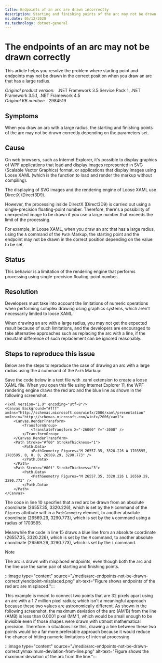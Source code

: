 ```yaml
---
title: Endpoints of an arc are drawn incorrectly
description: Starting and finishing points of the arc may not be drawn correctly depending on the parameters set when you draw an arc with a large radius. Provides a resolution.
ms.date: 05/12/2020
ms.technology: dotnet-general
---
```

# The endpoints of an arc may not be drawn correctly

This article helps you resolve the problem where starting point and endpoints may not be drawn in the correct position when you draw an arc that has a large radius.

_Original product version:_ &nbsp; .NET Framework 3.5 Service Pack 1, .NET Framework 3.5.1, .NET Framework 4.5  
_Original KB number:_ &nbsp; 2984519

## Symptoms

When you draw an arc with a large radius, the starting and finishing points of the arc may not be drawn correctly depending on the parameters set.

## Cause

On web browsers, such as Internet Explorer, it's possible to display graphics of WPF applications that load and display images represented in SVG (Scalable Vector Graphics) format, or applications that display images using Loose XAML (which is the function to load and render the markup without compiling).

The displaying of SVG images and the rendering engine of Loose XAML use DirectX (Direct3D9).

However, the processing inside DirectX (Direct3D9) is carried out using a single-precision floating-point number. Therefore, there's a possibility of unexpected image to be drawn if you use a large number that exceeds the limit of the processing.

For example, in Loose XAML, when you draw an arc that has a large radius, using the `A` command of the `Path` Markup, the starting point and the endpoint may not be drawn in the correct position depending on the value to be set.

## Status

This behavior is a limitation of the rendering engine that performs processing using single-precision floating-point number.

## Resolution

Developers must take into account the limitations of numeric operations when performing complex drawing using graphics systems, which aren't necessarily limited to loose XAML.

When drawing an arc with a large radius, you may not get the expected result because of such limitations, and the developers are encouraged to take alternative approaches such as replacing the arc with a line, if the resultant difference of such replacement can be ignored reasonably.

## Steps to reproduce this issue

Below are the steps to reproduce the case of drawing an arc with a large radius using the `A` command of the `Path` Markup:

Save the code below in a text file with .xaml extension to create a loose XAML file. When you open this file using Internet Explorer 11, the WPF rendering engine draws the red arc and the blue line as shown in the following screenshot.

```xaml
<?xml version="1.0" encoding="utf-8"?>
<Canvas Background="#fff" xmlns="http://schemas.microsoft.com/winfx/2006/xaml/presentation" xmlns:x="http://schemas.microsoft.com/winfx/2006/xaml">
    <Canvas.RenderTransform>
        <TransformGroup>
            <TranslateTransform X="-26000" Y="-3000" />
        </TransformGroup>
    </Canvas.RenderTransform>
    <Path Stroke="#f00" StrokeThickness="1">
        <Path.Data>
            <PathGeometry Figures="M 26557.35, 3320.226 A 1703595, 1703595, 0, 0, 0, 26569.29, 3290.773" />
        </Path.Data>
    </Path>
    <Path Stroke="#00f" StrokeThickness="3">
        <Path.Data>
            <PathGeometry Figures="M 26557.35, 3320.226 L 26569.29, 3290.773" />
        </Path.Data>
    </Path>
</Canvas>
```

The code in line 10 specifies that a red arc be drawn from an absolute coordinate (26557.35, 3320.226), which is set by the `M` command of the `Figures` attribute within a `PathGeometry` element, to another absolute coordinate (26569.29, 3290.773), which is set by the `A` command using a radius of 1703595.

Meanwhile the code in line 15 draws a blue line from an absolute coordinate (26557.35, 3320.226), which is set by the `M` command, to another absolute coordinate (26569.29, 3290.773), which is set by the `L` command.

> [!NOTE]
> The arc is drawn with misplaced endpoints, even though both the arc and the line use the same pair of starting and finishing points.

:::image type="content" source="./media/arc-endpoints-not-be-drawn-correctly/endpoint-misplaced.png" alt-text="Figure shows endpoints of the red arc are misplaced.":::

This example is meant to connect two points that are 32 pixels apart using an arc with a 1.7 million pixel radius; which isn't a meaningful approach because these two values are astronomically different. As shown in the following screenshot, the maximum deviation of the arc (AM'B) from the line (AMB) is less than 0.0001 pixel (MM'), which would be small enough to be invisible even if those shapes were drawn with utmost mathematical precision. Therefore in situations like this, drawing a line between these two points would be a far more preferable approach because it would reduce the chance of hitting numeric limitations of internal processing.

:::image type="content" source="./media/arc-endpoints-not-be-drawn-correctly/maximum-deviation-from-line.png" alt-text="Figure shows the maximum deviation of the arc from the line.":::
